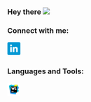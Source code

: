 ### Hey there <img src="https://media.giphy.com/media/hvRJCLFzcasrR4ia7z/giphy.gif" width="25px">

### Connect with me:
<a href="https://www.linkedin.com/in/leonid-panov-a814aa23b/">
  <img align="left" alt="LinkedIn" width="30px" src="https://github.com/LLpanov/LLpanov/blob/main/icons/linkedin.png" />
</a>


[//]: # (https://raw.githubusercontent.com/LLpanov/LLpanov/main/icons/yahoo.png)
<br/>
<br/>

### Languages and Tools:
<a>
  <img align="left" height="30px" title="WebStorm" width="30px" src="https://raw.githubusercontent.com/LLpanov/LLpanov/main/icons/webstorm.png"/>
</a>


